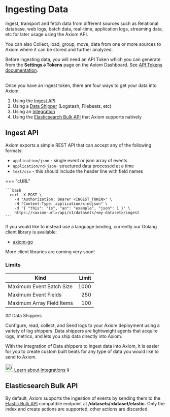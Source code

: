 <div class="axi-header">
  <h1>Ingesting Data</h1>
</div>

Ingest, transport and fetch data from different sources such as Relational database, web logs, batch data, real-time, application logs, streaming data, etc for later usage using the Axiom API. 

You can also Collect, load, group, move, data from one or more sources to Axiom where it can be stored and further analyzed.

Before ingesting data, you will need an API Token which you can generate from the **Settings->Tokens** page on the Axiom Dashboard. See [API Tokens documentation](/usage/settings#api-tokens).

<br />
 Once you have an ingest token, there are four ways to get your data into Axiom:

1. Using the [Ingest API](#ingest-api)
2. Using a [Data Shipper](#data-shippers) (Logstash, Filebeats, etc)
3. Using an [Integration](#integrations)
4. Using the [Elasticsearch Bulk API](#elasticsearch-bulk-api) that Axiom supports natively

## Ingest API

Axiom exports a simple REST API that can accept any of the following formats:

- `application/json` - single event or json array of events
- `application/nd-json`- structured data processed at a time
- `text/csv` - this should include the header line with field names

=== "cURL"

    ```bash
      curl -X POST \
        -H "Authorization: Bearer <INGEST_TOKEN>" \
        -H "Content-Type: application/x-ndjson" \
        -d '{ "this": "is", "an": "example", "json": 1 }' \
        https://<axiom-url>/api/v1/datasets/<my-dataset>/ingest
    ``` 

If you would like to instead use a language binding, currently our Golang client library is available:

- [axiom-go](https://github.com/axiomhq/axiom-go)

More client libraries are coming very soon!

### Limits

| Kind                      | Limit |
| ------------------------- | ----: |
| Maximum Event Batch Size  |  1000 |
| Maximum Event Fields      |   250 |
| Maximum Array Field Items |   100 |

## Data Shippers

Configure, read, collect, and Send logs to your Axiom deployment using a variety of log shippers. Data shippers are lightweight agents that acquire logs, metrics, and lets you ship data directly into Axiom. 

With the integration of Data shippers to ingest data into Axiom, it is easier for you to create custom built beats for any type of data you would like to send to Axiom. 


<a class="axi-link-button" href="/usage/integrations" title="Learn about integrations">
  <img src="/assets/integrate.svg" width=24 alt="integrations icon" />
  <span>Learn about integrations</span>
  <img src="/assets/chevron-right.svg" width=16 alt="go" />
</a>

## Elasticsearch Bulk API

By default, Axiom supports the ingestion of events by sending them to the [Elastic Bulk API](https://www.elastic.co/guide/en/elasticsearch/reference/6.7/docs-bulk.html) compatible endpoint at **/datasets/:dataset/elastic.** Only the index and create actions are supported, other actions are discarded.
